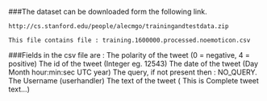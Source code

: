 ###The dataset can be downloaded form the following link.

	http://cs.stanford.edu/people/alecmgo/trainingandtestdata.zip

	This file contains file : training.1600000.processed.noemoticon.csv


###Fields in the csv file are :
	The polarity of the tweet (0 = negative, 4 = positive)
	The id of the tweet (Integer eg. 12543)
	The date of the tweet (Day Month hour:min:sec UTC year)
	The query, if not present then : NO_QUERY.
	The Username (userhandler)
	The text of the tweet ( This is Complete tweet text...)


